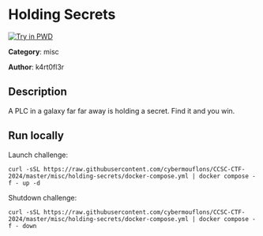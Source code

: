 # Holding Secrets

[![Try in PWD](https://raw.githubusercontent.com/play-with-docker/stacks/master/assets/images/button.png)](https://labs.play-with-docker.com/?stack=https://raw.githubusercontent.com/cybermouflons/CCSC-CTF-2024/master/misc/holding-secrets/docker-compose.yml)


**Category**: misc

**Author**: k4rt0fl3r

## Description

A PLC in a galaxy far far away is holding a secret. Find it and you win.


## Run locally

Launch challenge:
```
curl -sSL https://raw.githubusercontent.com/cybermouflons/CCSC-CTF-2024/master/misc/holding-secrets/docker-compose.yml | docker compose -f - up -d
```

Shutdown challenge:
```
curl -sSL https://raw.githubusercontent.com/cybermouflons/CCSC-CTF-2024/master/misc/holding-secrets/docker-compose.yml | docker compose -f - down
```
